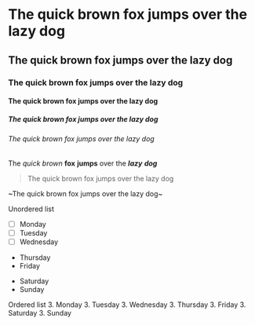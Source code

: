 # The quick brown fox jumps over the lazy dog
## The quick brown fox jumps over the lazy dog
### The quick brown fox jumps over the lazy dog
#### The quick brown fox jumps over the lazy dog
##### The quick brown fox jumps over the lazy dog
###### The quick brown fox jumps over the lazy dog

The *quick* _brown_ **fox** __jumps__ over the ***lazy*** ___dog___

> The quick brown fox jumps over the lazy dog

~The quick brown fox jumps over the lazy dog~

Unordered list
- [ ] Monday
- [ ] Tuesday
- [ ] Wednesday
+ Thursday
+ Friday
* Saturday
* Sunday

Ordered list
3. Monday
3. Tuesday
3. Wednesday
3. Thursday
3. Friday
3. Saturday
3. Sunday
